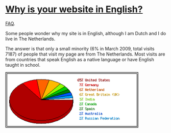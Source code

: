 # [Why is your website in English?](CppWhyEnglish.md)

[FAQ](CppFaq.md).

Some people wonder why my site is in English, although I am Dutch and I
do live in The Netherlands.

The answer is that only a small minority (6% in March 2009, total visits
7187) of people that visit my page are from The Netherlands. Most visits
are from countries that speak English as a native language or have
English taught in school.

![Countries my visitors are from (in March 2009, total vists 7187)](CppWhyEnglish.PNG)
